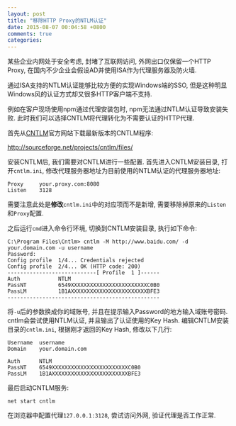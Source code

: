 ```yaml
---
layout: post
title: "移除HTTP Proxy的NTLM认证"
date: 2015-08-07 00:04:58 +0800
comments: true
categories:
---
```


某些企业内网处于安全考虑, 封堵了互联网访问, 外网出口仅保留一个HTTP Proxy, 在国内不少企业会假设AD并使用ISA作为代理服务器及防火墙.

通过ISA支持的NTLM认证能够比较方便的实现Windows端的SSO, 但是这种明显Windows风的认证方式却又很多HTTP客户端不支持.

例如在客户现场使用npm通过代理安装包时, npm无法通过NTLM认证导致安装失败. 此时我们可以选择CNTLM将代理转化为不需要认证的HTTP代理.

首先从[CNTLM](http://cntlm.sourceforge.net/)官方网站下载最新版本的CNTLM程序:

http://sourceforge.net/projects/cntlm/files/

<!--more-->

安装CNTLM后, 我们需要对CNTLM进行一些配置.
首先进入CNTLM安装目录, 打开`cntlm.ini`, 修改代理服务器地址为目前使用的NTLM认证的代理服务器地址:

```
Proxy     your.proxy.com:8080
Listen    3128
```

需要注意此处是**修改**`cntlm.ini`中的对应项而不是新增, 需要移除掉原来的`Listen`和`Proxy`配置.

之后运行`cmd`进入命令行环境, 切换到CNTLM安装目录, 执行如下命令:

```
C:\Program Files\Cntlm> cntlm -M http://www.baidu.com/ -d your.domain.com -u username
Password:
Config profile  1/4... Credentials rejected
Config profile  2/4... OK (HTTP code: 200)
----------------------------[ Profile  1 ]------
Auth            NTLM
PassNT          6549XXXXXXXXXXXXXXXXXXXXXXXXC0B0
PassLM          1B1AXXXXXXXXXXXXXXXXXXXXXXXXBFE3
------------------------------------------------
```

将`-u`后的参数换成你的域账号, 并且在提示输入Password的地方输入域账号密码.
cntlm会尝试使用NTLM认证, 并且输出了认证使用的Key Hash.
编辑CNTLM安装目录的`cntlm.ini`, 根据刚才返回的Key Hash, 修改以下几行:

```
Username  username
Domain    your.domain.com

Auth      NTLM
PassNT    6549XXXXXXXXXXXXXXXXXXXXXXXXC0B0
PassLM    1B1AXXXXXXXXXXXXXXXXXXXXXXXXBFE3
```

最后启动CNTLM服务:

```
net start cntlm
```

在浏览器中配置代理`127.0.0.1:3128`, 尝试访问外网, 验证代理是否工作正常.
